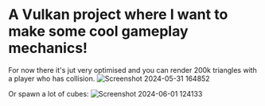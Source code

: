# A Vulkan project where I want to make some cool gameplay mechanics!

For now there it's jut very optimised and you can render 200k triangles with a player who has collision.
![Screenshot 2024-05-31 164852](https://github.com/SebaTheProgrammer/VulkanProject/assets/119673781/773f88ab-05c9-4557-8ba3-25b312e2e6fd)

Or spawn a lot of cubes:
![Screenshot 2024-06-01 124133](https://github.com/SebaTheProgrammer/VulkanProject/assets/119673781/5dd30b59-c3fc-4f95-ab5a-4abea70d5d5b)
